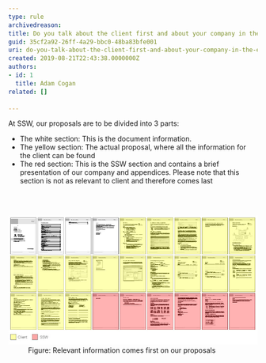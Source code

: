 ```yaml
---
type: rule
archivedreason: 
title: Do you talk about the client first and about your company in the end?
guid: 35cf2a92-26ff-4a29-bbc0-48ba83bfe001
uri: do-you-talk-about-the-client-first-and-about-your-company-in-the-end
created: 2019-08-21T22:43:38.0000000Z
authors:
- id: 1
  title: Adam Cogan
related: []

---
```



At SSW, our proposals are to be divided into 3 parts:<br><ul><li>The white section: This is the document information.</li><li>The yellow section: The actual proposal, where all the information for the client can be found</li><li>The red section: This is the SSW section and contains a brief presentation of our company and appendices. Please note that this section is not as relevant to client and therefore comes last<br></li></ul>
<br><excerpt class='endintro'></excerpt><br>
<dl class="image"><dt>​<img src="Proposals_ClientPagesFirst.jpg" alt="Proposals_ClientPagesFirst.jpg" /></dt><dd>​​Figure: Relevant information comes first on our proposals​​<br></dd></dl>


